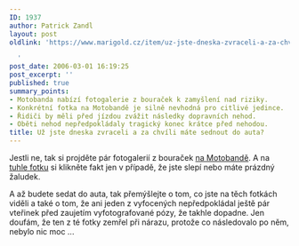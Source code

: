 ```yaml
---
ID: 1937
author: Patrick Zandl
layout: post
oldlink: 'https://www.marigold.cz/item/uz-jste-dneska-zvraceli-a-za-chvili-mate-sednout-do-auta

  '
post_date: 2006-03-01 16:19:25
post_excerpt: ''
published: true
summary_points:
- Motobanda nabízí fotogalerie z bouraček k zamyšlení nad riziky.
- Konkrétní fotka na Motobandě je silně nevhodná pro citlivé jedince.
- Řidiči by měli před jízdou zvážit následky dopravních nehod.
- Oběti nehod nepředpokládaly tragický konec krátce před nehodou.
title: Už jste dneska zvraceli a za chvíli máte sednout do auta?
---
```


<p>Jestli ne, tak si projděte pár fotogalerií z bouraček <a href="http://nehody.motobanda.com/">na Motobandě</a>. A na <a href="http://nehody.motobanda.cz/praha/img00006.htm">tuhle fotku</a> si klikněte fakt jen v případě, že jste slepí nebo máte prázdný žaludek. </p>

<p>A až budete sedat do auta, tak přemýšlejte o tom, co jste na těch fotkách viděli a také o tom, že ani jeden z vyfocených nepředpokládal ještě pár vteřinek před zaujetím vyfotografované pózy, že takhle dopadne. Jen doufám, že ten z té fotky zemřel při nárazu, protože co následovalo po něm, nebylo nic moc ...
</p>